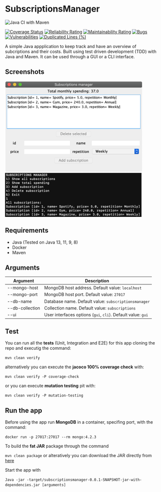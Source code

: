 # SubscriptionsManager

![Java CI with Maven](https://github.com/pzsette/SubscriptionsManager/workflows/Java%20CI%20with%20Maven/badge.svg) 

[![Coverage Status](https://coveralls.io/repos/github/pzsette/SubscriptionsManager/badge.svg?branch=master)](https://coveralls.io/github/pzsette/SubscriptionsManager?branch=master)
[![Reliability Rating](https://sonarcloud.io/api/project_badges/measure?project=pzsette_SubscriptionsManager&metric=reliability_rating)](https://sonarcloud.io/dashboard?id=pzsette_SubscriptionsManager)
[![Maintainability Rating](https://sonarcloud.io/api/project_badges/measure?project=pzsette_SubscriptionsManager&metric=sqale_rating)](https://sonarcloud.io/dashboard?id=pzsette_SubscriptionsManager)
[![Bugs](https://sonarcloud.io/api/project_badges/measure?project=pzsette_SubscriptionsManager&metric=bugs)](https://sonarcloud.io/dashboard?id=pzsette_SubscriptionsManager)
[![Vulnerabilities](https://sonarcloud.io/api/project_badges/measure?project=pzsette_SubscriptionsManager&metric=vulnerabilities)](https://sonarcloud.io/dashboard?id=pzsette_SubscriptionsManager)
[![Duplicated Lines (%)](https://sonarcloud.io/api/project_badges/measure?project=pzsette_SubscriptionsManager&metric=duplicated_lines_density)](https://sonarcloud.io/dashboard?id=pzsette_SubscriptionsManager)

A simple Java appplication to keep track and have an overview of subcriptions and their costs. Built using test driven development (TDD) with Java and Maven. It can be used through a GUI or a CLI interface.

## Screenshots

<img src="screenshots/sub_gui.png" height=300/>
<img src="screenshots/sub_cli.png" height=145/>

## Requirements

* Java (Tested on Java 13, 11, 9, 8)
* Docker
* Maven

## Arguments

Argument | Description
---------|-------------
--mongo-host | MongoDB host address. Default value: `localhost`
--mongo-port | MongoDB host port. Default value: `27017`
--db-name | Database name. Default value: `subscriptionsmanager`
--db-collection | Collection name. Default value: `subscriptions`
--ui  | User interfaces options (`gui`, `cli`). Default value: `gui`

## Test

You can run all the **tests** (Unit, Integration and E2E) for this app cloning the repo and executig the command: 

`mvn clean verify`

alternatively you can execute the **jacoco 100% coverage check** with: 

`mvn clean verify -P coverage-check`

or you can execute **mutation testing** pit with:

`mvn clean verify -P mutation-testing`

## Run the app

Before using the app run **MongoDB** in a container, specifing port, with the command:

`docker run -p 27017:27017 --rm mongo:4.2.3`

To build the **fat JAR** package through the command 

`mvn clean package` or alteratively you can download the JAR directly from [here](https://github.com/pzsette/SubscriptionsManager/releases)

Start the app with

`Java -jar -target/subscriptionsmanager-0.0.1-SNAPSHOT-jar-with-dependencies.jar [arguments]` 
